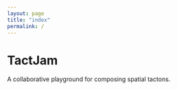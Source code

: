 ```yaml
---
layout: page
title: "index"
permalink: /
---
```


# TactJam

A collaborative playground for composing spatial tactons.
